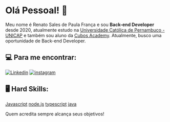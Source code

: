 # Olá Pessoal! :no_good:

Meu nome é Renato Sales de Paula França e sou **Back-end Developer** desde 2020, atualmente estudo na [Universidade Católica de Pernambuco - UNICAP](https://portal.unicap.br/) e também sou aluno da [Cubos Academy](https://cubos.academy/). Atualmente, busco uma oportunidade de Back-end Developer.

## :computer: Para me encontrar:
[![Linkedin](https://img.shields.io/badge/LinkedIn-0077B5?style=for-the-badge&logo=linkedin&logoColor=white)](https://www.linkedin.com/in/renato-sales-desenvolvedor/) [![instagram](https://img.shields.io/badge/Instagram-E4405F?style=for-the-badge&logo=instagram&logoColor=white)](https://www.instagram.com/renato.sales.92)

## :desktop_computer: Hard Skills:
[Javascript](https://img.shields.io/badge/JavaScript-323330?style=for-the-badge&logo=javascript&logoColor=F7DF1E) [node.js](https://img.shields.io/badge/Node%20js-339933?style=for-the-badge&logo=nodedotjs&logoColor=white) [typescript](https://img.shields.io/badge/TypeScript-007ACC?style=for-the-badge&logo=typescript&logoColor=white) [java](https://img.shields.io/badge/Java-ED8B00?style=for-the-badge&logo=openjdk&logoColor=white)



Quem acredita sempre alcança seus objetivos!
